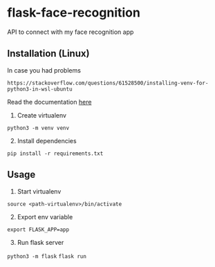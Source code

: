 # flask-face-recognition
API to connect with my face recognition app

## Installation (Linux)

In case you had problems

```
https://stackoverflow.com/questions/61528500/installing-venv-for-python3-in-wsl-ubuntu
```

Read the documentation [here](https://flask.palletsprojects.com/en/2.0.x/installation/)

1. Create virtualenv

```python3 -m venv venv```

2. Install dependencies

```pip install -r requirements.txt```


## Usage

1. Start virtualenv

```source <path-virtualenv>/bin/activate```

2. Export env variable

```export FLASK_APP=app```

3. Run flask server

```python3 -m flask```
```flask run```
